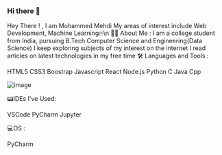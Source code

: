 ### Hi there 👋

<!--
**catosaurusrex2003/catosaurusrex2003** is a ✨ _special_ ✨ repository because its `README.md` (this file) appears on your GitHub profile.

Here are some ideas to get you started:

- 🔭 I’m currently working on ...
- 🌱 I’m currently learning ...
- 👯 I’m looking to collaborate on ...
- 🤔 I’m looking for help with ...
- 💬 Ask me about ...
- 📫 How to reach me: ...
- 😄 Pronouns: ...
- ⚡ Fun fact: ...
-->
Hey There !  , I am Mohammed Mehdi
My areas of interest include Web Development, Machine Learning🔥\n
👨‍💻 About Me :
I am a college student from India, pursuing B.Tech Computer Science and Engineering(Data Science)
I keep exploring subjects of my interest on the internet
I read articles on latest technologies in my free time
🛠️ Languages and Tools :

HTML5  CSS3  Boostrap  Javascript   React  Node.js  Python  C  Java  Cpp 

![image](https://user-images.githubusercontent.com/96487647/190874201-973dd908-e7e2-4e22-863d-b48ceee5c801.png)


📟IDEs I've Used:

VSCode  PyCharm  Jupyter

💻OS :

PyCharm 
